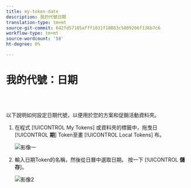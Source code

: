 ```yaml
---
title: my-token-date
description: 我的代號日期
translation-type: tm+mt
source-git-commit: 642fd57105afff1031f18883c5809206f136b7c6
workflow-type: tm+mt
source-wordcount: '58'
ht-degree: 0%

---
```



# 我的代號：日期

<br> 

以下說明如何設定日期代號，以便用於您的方案和促銷活動資料夾。

1. 在程式 [!UICONTROL My Tokens] 或資料夾的標籤中，拖曳日 [!UICONTROL **期**] Token至畫 [!UICONTROL Local Tokens] 布。

   ![影像一](/help/sky/assets/my-tokens/my-token-date/my-token-date-1.jpg)

1. 輸入日期Token的名稱，然後從日曆中選取日期。 按一下 [!UICONTROL **儲存**]。

   ![影像2](/help/sky/assets/my-tokens/my-token-date/my-token-date-2.jpg)